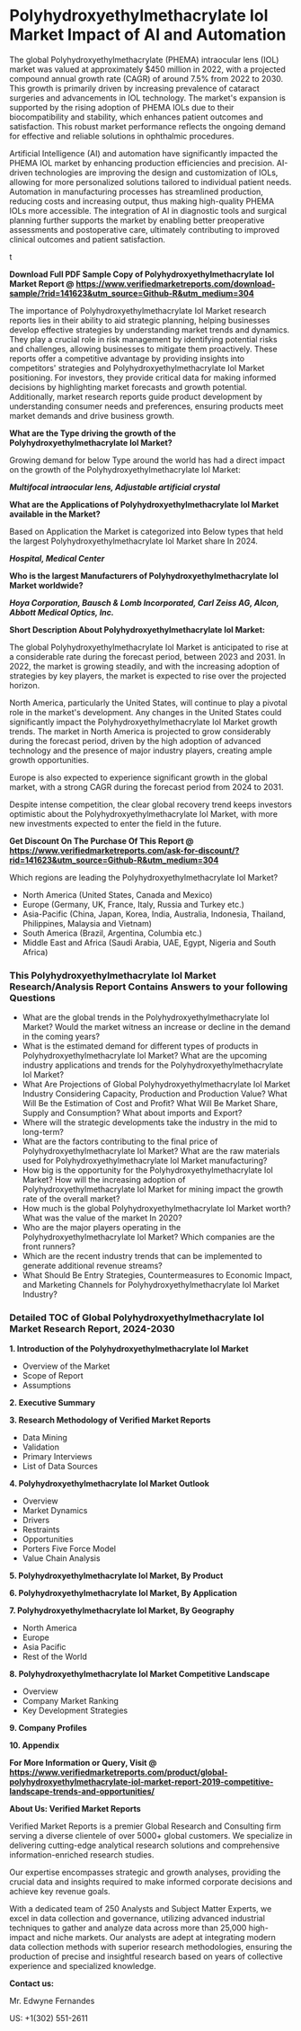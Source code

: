 <meta name="title" content="Global Polyhydroxyethylmethacrylate Iol Market Impact of AI and Automation"><meta name="description" content="The global Polyhydroxyethylmethacrylate (PHEMA) intraocular lens (IOL) market was valued at approximately $450 million in 2022, with a projected compound annual growth"><meta name="title" content="Polyhydroxyethylmethacrylate Iol Market Size, Share, Scope, Trends, Growth, Opportunities, Analysis, Forecast"><h1>Polyhydroxyethylmethacrylate Iol Market Impact of AI and Automation</h1><p>The global Polyhydroxyethylmethacrylate (PHEMA) intraocular lens (IOL) market was valued at approximately $450 million in 2022, with a projected compound annual growth rate (CAGR) of around 7.5% from 2022 to 2030. This growth is primarily driven by increasing prevalence of cataract surgeries and advancements in IOL technology. The market's expansion is supported by the rising adoption of PHEMA IOLs due to their biocompatibility and stability, which enhances patient outcomes and satisfaction. This robust market performance reflects the ongoing demand for effective and reliable solutions in ophthalmic procedures.</p><p>Artificial Intelligence (AI) and automation have significantly impacted the PHEMA IOL market by enhancing production efficiencies and precision. AI-driven technologies are improving the design and customization of IOLs, allowing for more personalized solutions tailored to individual patient needs. Automation in manufacturing processes has streamlined production, reducing costs and increasing output, thus making high-quality PHEMA IOLs more accessible. The integration of AI in diagnostic tools and surgical planning further supports the market by enabling better preoperative assessments and postoperative care, ultimately contributing to improved clinical outcomes and patient satisfaction.</p>t</p><p id="" class=""><strong>Download Full PDF Sample Copy of Polyhydroxyethylmethacrylate Iol Market Report @ <a href="https://www.verifiedmarketreports.com/download-sample/?rid=141623&utm_source=Github-R&utm_medium=304" target="_blank">https://www.verifiedmarketreports.com/download-sample/?rid=141623&utm_source=Github-R&utm_medium=304</a></strong></p><p>The importance of&nbsp;Polyhydroxyethylmethacrylate Iol Market research reports lies in their ability to aid strategic planning, helping businesses develop effective strategies by understanding market trends and dynamics. They play a crucial role in risk management by identifying potential risks and challenges, allowing businesses to mitigate them proactively. These reports offer a competitive advantage by providing insights into competitors' strategies and Polyhydroxyethylmethacrylate Iol Market positioning. For investors, they provide critical data for making informed decisions by highlighting market forecasts and growth potential. Additionally, market research reports guide product development by understanding consumer needs and preferences, ensuring products meet market demands and drive business growth.</p><p><strong>What are the&nbsp;Type driving the growth of the Polyhydroxyethylmethacrylate Iol Market?</strong></p><p id="" class="">Growing demand for below Type around the world has had a direct impact on the growth of the Polyhydroxyethylmethacrylate Iol Market:</p><em><strong>Multifocal intraocular lens, Adjustable artificial crystal</strong></em></p><strong>What are the&nbsp;Applications&nbsp;of Polyhydroxyethylmethacrylate Iol Market available in the Market?</strong></p><p id="" class="">Based on Application the Market is categorized into Below types that held the largest Polyhydroxyethylmethacrylate Iol Market share In 2024.</p><em><strong>Hospital, Medical Center</strong></em></p><strong>Who is the largest Manufacturers of Polyhydroxyethylmethacrylate Iol Market worldwide?</strong></p><p><em><strong>Hoya Corporation, Bausch & Lomb Incorporated, Carl Zeiss AG, Alcon, Abbott Medical Optics, Inc.</strong></em></p><p id="" class=""><strong>Short Description About Polyhydroxyethylmethacrylate Iol Market:</strong></p><p>The global Polyhydroxyethylmethacrylate Iol Market is anticipated to rise at a considerable rate during the forecast period, between 2023 and 2031. In 2022, the market is growing steadily, and with the increasing adoption of strategies by key players, the market is expected to rise over the projected horizon.</p><p>North America, particularly the United States, will continue to play a pivotal role in the market's development. Any changes in the United States could significantly impact the Polyhydroxyethylmethacrylate Iol Market growth trends. The market in North America is projected to grow considerably during the forecast period, driven by the high adoption of advanced technology and the presence of major industry players, creating ample growth opportunities.</p><p>Europe is also expected to experience significant growth in the global market, with a strong CAGR during the forecast period from 2024 to 2031.</p><p>Despite intense competition, the clear global recovery trend keeps investors optimistic about the Polyhydroxyethylmethacrylate Iol Market, with more new investments expected to enter the field in the future.</p><p id="" class=""><strong>Get Discount On The Purchase Of This Report @ <a href="https://www.verifiedmarketreports.com/ask-for-discount/?rid=141623&utm_source=Github-R&utm_medium=304" target="_blank">https://www.verifiedmarketreports.com/ask-for-discount/?rid=141623&utm_source=Github-R&utm_medium=304</a></strong></p>Which regions are leading the Polyhydroxyethylmethacrylate Iol Market?</p><ul><li>North America (United States, Canada and Mexico)</li><li>Europe (Germany, UK, France, Italy, Russia and Turkey etc.)</li><li>Asia-Pacific (China, Japan, Korea, India, Australia, Indonesia, Thailand, Philippines, Malaysia and Vietnam)</li><li>South America (Brazil, Argentina, Columbia etc.)</li><li>Middle East and Africa (Saudi Arabia, UAE, Egypt, Nigeria and South Africa)</li></ul><h3 id="" class="">This Polyhydroxyethylmethacrylate Iol Market Research/Analysis Report Contains Answers to your following Questions</h3><ul><li>What are the global trends in the Polyhydroxyethylmethacrylate Iol Market? Would the market witness an increase or decline in the demand in the coming years?</li><li>What is the estimated demand for different types of products in Polyhydroxyethylmethacrylate Iol Market? What are the upcoming industry applications and trends for the Polyhydroxyethylmethacrylate Iol Market?</li><li>What Are Projections of Global Polyhydroxyethylmethacrylate Iol Market Industry Considering Capacity, Production and Production Value? What Will Be the Estimation of Cost and Profit? What Will Be Market Share, Supply and Consumption? What about imports and Export?</li><li>Where will the strategic developments take the industry in the mid to long-term?</li><li>What are the factors contributing to the final price of Polyhydroxyethylmethacrylate Iol Market? What are the raw materials used for Polyhydroxyethylmethacrylate Iol Market manufacturing?</li><li>How big is the opportunity for the Polyhydroxyethylmethacrylate Iol Market? How will the increasing adoption of Polyhydroxyethylmethacrylate Iol Market for mining impact the growth rate of the overall market?</li><li>How much is the global Polyhydroxyethylmethacrylate Iol Market worth? What was the value of the market In 2020?</li><li>Who are the major players operating in the Polyhydroxyethylmethacrylate Iol Market? Which companies are the front runners?</li><li>Which are the recent industry trends that can be implemented to generate additional revenue streams?</li><li>What Should Be Entry Strategies, Countermeasures to Economic Impact, and Marketing Channels for Polyhydroxyethylmethacrylate Iol Market Industry?</li></ul><h3 id="" class="">Detailed TOC of Global Polyhydroxyethylmethacrylate Iol Market Research Report, 2024-2030</h3><p id="" class=""><strong>1. Introduction of the Polyhydroxyethylmethacrylate Iol Market</strong></p><ul><li>Overview of the Market</li><li>Scope of Report</li><li>Assumptions</li></ul><p id="" class=""><strong>2. Executive Summary</strong></p><p id="" class=""><strong>3. Research Methodology of Verified Market Reports</strong></p><ul><li>Data Mining</li><li>Validation</li><li>Primary Interviews</li><li>List of Data Sources</li></ul><p id="" class=""><strong>4. Polyhydroxyethylmethacrylate Iol Market Outlook</strong></p><ul><li>Overview</li><li>Market Dynamics</li><li>Drivers</li><li>Restraints</li><li>Opportunities</li><li>Porters Five Force Model</li><li>Value Chain Analysis</li></ul><p id="" class=""><strong>5. Polyhydroxyethylmethacrylate Iol Market, By Product</strong></p><p id="" class=""><strong>6. Polyhydroxyethylmethacrylate Iol Market, By Application</strong></p><p id="" class=""><strong>7. Polyhydroxyethylmethacrylate Iol Market, By Geography</strong></p><ul><li>North America</li><li>Europe</li><li>Asia Pacific</li><li>Rest of the World</li></ul><p id="" class=""><strong>8. Polyhydroxyethylmethacrylate Iol Market Competitive Landscape</strong></p><ul><li>Overview</li><li>Company Market Ranking</li><li>Key Development Strategies</li></ul><p id="" class=""><strong>9. Company Profiles</strong></p><p id="" class=""><strong>10. Appendix</strong></p><p id="" class=""><strong>For More Information or Query, Visit @ <a href="https://www.verifiedmarketreports.com/product/global-polyhydroxyethylmethacrylate-iol-market-report-2019-competitive-landscape-trends-and-opportunities/" target="_blank">https://www.verifiedmarketreports.com/product/global-polyhydroxyethylmethacrylate-iol-market-report-2019-competitive-landscape-trends-and-opportunities/</a></strong></p><p id="" class=""><strong>About Us: Verified Market Reports</strong></p><p id="" class="">Verified Market Reports is a premier Global Research and Consulting firm serving a diverse clientele of over 5000+ global customers. We specialize in delivering cutting-edge analytical research solutions and comprehensive information-enriched research studies.</p><p id="" class="">Our expertise encompasses strategic and growth analyses, providing the crucial data and insights required to make informed corporate decisions and achieve key revenue goals.</p><p id="" class="">With a dedicated team of 250 Analysts and Subject Matter Experts, we excel in data collection and governance, utilizing advanced industrial techniques to gather and analyze data across more than 25,000 high-impact and niche markets. Our analysts are adept at integrating modern data collection methods with superior research methodologies, ensuring the production of precise and insightful research based on years of collective experience and specialized knowledge.</p><p id="" class=""><strong>Contact us:</strong></p><p id="" class="">Mr. Edwyne Fernandes</p><p id="" class="">US: +1(302) 551-2611</p>